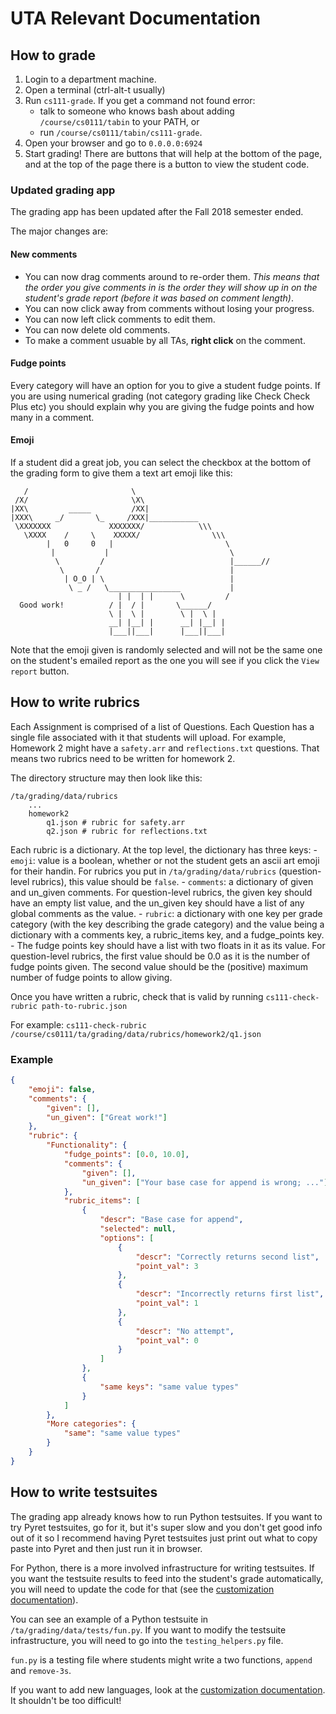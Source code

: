 # UTA Relevant Documentation

## How to grade

1. Login to a department machine.
2. Open a terminal (ctrl-alt-t usually)
3. Run `cs111-grade`. If you get a command not found error:
    - talk to someone who knows bash about adding `/course/cs0111/tabin` to
    your PATH, or
    - run `/course/cs0111/tabin/cs111-grade`.
4. Open your browser and go to `0.0.0.0:6924`
5. Start grading! There are buttons that will help at the bottom of the page,
and at the top of the page there is a button to view the student code.


### Updated grading app
The grading app has been updated after the Fall 2018 semester ended.

The major changes are:

#### New comments
- You can now drag comments around to re-order them. *This means that the order
you give comments in is the order they will show up in on the student's grade
report (before it was based on comment length)*.
- You can now click away from comments without losing your progress.
- You can now left click comments to edit them.
- You can now delete old comments.
- To make a comment usuable by all TAs, **right click** on the comment.

#### Fudge points
Every category will have an option for you to give a student fudge points.
If you are using numerical grading (not category grading like Check Check Plus
etc) you should explain why you are giving the fudge points and how many
in a comment.

#### Emoji
If a student did a great job, you can select the checkbox at the bottom of
the grading form to give them a text art emoji like this:
```
   /                       \
 /X/                       \X\
|XX\         _____         /XX|
|XXX\     _/       \_     /XXX|___________
 \XXXXXXX             XXXXXXX/            \\\
   \XXXX    /     \    XXXXX/                \\\
        |   0     0   |                         \
         |           |                           \
          \         /                            |______//
           \       /                             |
            | O_O | \                            |
             \ _ /   \________________           |
                        | |  | |      \         /
  Good work!          / |  / |       \______/
                      \ |  \ |        \ |  \ |
                      __| |__| |      __| |__| |
                      |___||___|      |___||___|
```

Note that the emoji given is randomly selected and will not be the same one
on the student's emailed report as the one you will see if you click
the `View report` button.

## How to write rubrics
Each Assignment is comprised of a list of Questions. Each Question has a single
file associated with it that students will upload. For example, Homework 2
might have a `safety.arr` and `reflections.txt` questions. That means two
rubrics need to be written for homework 2.

The directory structure may then look like this:
```
/ta/grading/data/rubrics
    ...
    homework2
        q1.json # rubric for safety.arr
        q2.json # rubric for reflections.txt
```

Each rubric is a dictionary. At the top level, the dictionary has three keys:
    - `emoji`: value is a boolean, whether or not the student gets an ascii art
    emoji for their handin. For rubrics you put in `/ta/grading/data/rubrics`
    (question-level rubrics), this value should be `false`.
    - `comments`: a dictionary of given and un_given comments. For
    question-level rubrics, the given key should have an empty list value, and
    the un_given key should have a list of any global comments as the value.
    - `rubric`: a dictionary with one key per grade category (with the key
    describing the grade category) and the value being a dictionary with
    a comments key, a rubric_items key, and a fudge_points key.
    - The fudge points key should have a list with two floats in it as its
    value. For question-level rubrics, the first value should be 0.0 as it is
    the number of fudge points given. The second value should be the (positive)
    maximum number of fudge points to allow giving.

Once you have written a rubric, check that is valid by running
`cs111-check-rubric path-to-rubric.json`

For example:
`cs111-check-rubric /course/cs0111/ta/grading/data/rubrics/homework2/q1.json`

### Example

```json
{
    "emoji": false,
    "comments": {
        "given": [],
        "un_given": ["Great work!"]
    },
    "rubric": {
        "Functionality": {
            "fudge_points": [0.0, 10.0],
            "comments": {
                "given": [],
                "un_given": ["Your base case for append is wrong; ..."]
            },
            "rubric_items": [
                {
                    "descr": "Base case for append",
                    "selected": null,
                    "options": [
                        {
                            "descr": "Correctly returns second list",
                            "point_val": 3
                        },
                        {
                            "descr": "Incorrectly returns first list",
                            "point_val": 1
                        },
                        {
                            "descr": "No attempt",
                            "point_val": 0
                        }
                    ]
                },
                {
                    "same keys": "same value types"
                }
            ]
        },
        "More categories": {
            "same": "same value types"
        }
    }
}
```

## How to write testsuites

The grading app already knows how to run Python testsuites. If you want to try
Pyret testsuites, go for it, but it's super slow and you don't get good info
out of it so I recommend having Pyret testsuites just print out what to copy
paste into Pyret and then just run it in browser.

For Python, there is a more involved infrastructure for writing testsuites.
If you want the testsuite results to feed into the student's grade
automatically, you will need to update the code for that (see the 
[customization documentation](customization.html#customizing-testsuites)).

You can see an example of a Python testsuite in
`/ta/grading/data/tests/fun.py`. If you want to modify the testsuite
infrastructure, you will need to go into the `testing_helpers.py` file.

`fun.py` is a testing file where students might write a two functions,
`append` and `remove-3s`.

If you want to add new languages, look at the
[customization documentation](customization.html#customizing-testsuites). It
shouldn't be too difficult!
